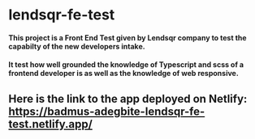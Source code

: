 # lendsqr-fe-test
#### This project is a Front End Test given by Lendsqr company to test the capabilty of the new developers intake.
#### It test how well grounded the knowledge of Typescript and scss of a frontend developer is as well as the knowledge of web responsive.
## Here is the link to the app deployed on Netlify: https://badmus-adegbite-lendsqr-fe-test.netlify.app/
